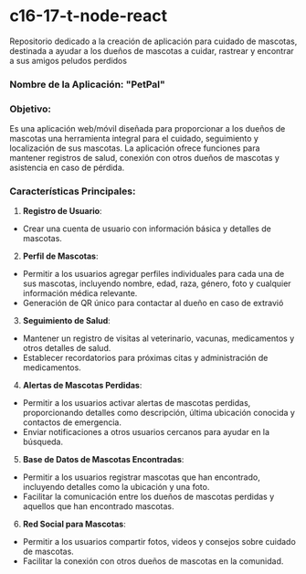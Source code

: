 # c16-17-t-node-react

Repositorio dedicado a la creación de aplicación para cuidado de mascotas, destinada a ayudar
a los dueños de mascotas a cuidar, rastrear y encontrar a sus amigos peludos perdidos

### Nombre de la Aplicación: "PetPal"

### Objetivo:

Es una aplicación web/móvil diseñada para proporcionar a los dueños de mascotas una
herramienta integral para el cuidado, seguimiento y localización de sus mascotas. 
La aplicación ofrece funciones para mantener registros de salud, conexión con otros 
dueños de mascotas y asistencia en caso de pérdida.

### Características Principales:

1. **Registro de Usuario**:

- Crear una cuenta de usuario con información básica y detalles de mascotas.

2. **Perfil de Mascotas**:

- Permitir a los usuarios agregar perfiles individuales para cada una de sus mascotas,
  incluyendo nombre, edad, raza, género, foto y cualquier información médica relevante.
- Generación de QR único para contactar al dueño en caso de extravió

3. **Seguimiento de Salud**:

- Mantener un registro de visitas al veterinario, vacunas, medicamentos y otros detalles de
  salud.
- Establecer recordatorios para próximas citas y administración de medicamentos.

4. **Alertas de Mascotas Perdidas**:

- Permitir a los usuarios activar alertas de mascotas perdidas, proporcionando detalles como
  descripción, última ubicación conocida y contactos de emergencia.
- Enviar notificaciones a otros usuarios cercanos para ayudar en la búsqueda.

5. **Base de Datos de Mascotas Encontradas**:

- Permitir a los usuarios registrar mascotas que han encontrado, incluyendo detalles como la
  ubicación y una foto.
- Facilitar la comunicación entre los dueños de mascotas perdidas y aquellos que han
  encontrado mascotas.

6. **Red Social para Mascotas**:

- Permitir a los usuarios compartir fotos, videos y consejos sobre cuidado de mascotas.
- Facilitar la conexión con otros dueños de mascotas en la comunidad.
